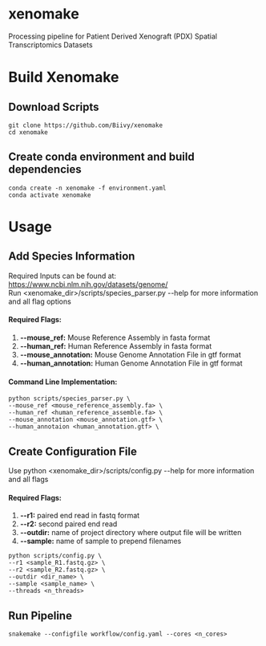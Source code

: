 # xenomake
Processing pipeline for Patient Derived Xenograft (PDX) Spatial Transcriptomics Datasets


# Build Xenomake

## Download Scripts
```
git clone https://github.com/Biivy/xenomake
cd xenomake
```

## Create conda environment and build dependencies
```
conda create -n xenomake -f environment.yaml
conda activate xenomake
```

# Usage

## Add Species Information
Required Inputs can be found at: https://www.ncbi.nlm.nih.gov/datasets/genome/ <br>
Run <xenomake_dir>/scripts/species_parser.py --help for more information and all flag options

#### Required Flags:
1. **--mouse_ref:** Mouse Reference Assembly in fasta format
2. **--human_ref:** Human Reference Assembly in fasta format
3. **--mouse_annotation:** Mouse Genome Annotation File in gtf format
4. **--human_annotation:** Human Genome Annotation File in gtf format
#### Command Line Implementation:
```
python scripts/species_parser.py \
--mouse_ref <mouse_reference_assembly.fa> \
--human_ref <human_reference_assemble.fa> \
--mouse_annotation <mouse_annotation.gtf> \
--human_annotaion <human_annotation.gtf> \
```

## Create Configuration File
Use python <xenomake_dir>/scripts/config.py --help for more information and all flags
#### Required Flags:
1. **--r1:** paired end read in fastq format
2. **--r2:** second paired end read
3. **--outdir:** name of project directory where output file will be written
4. **--sample:** name of sample to prepend filenames
```
python scripts/config.py \
--r1 <sample_R1.fastq.gz> \
--r2 <sample_R2.fastq.gz> \
--outdir <dir_name> \
--sample <sample_name> \
--threads <n_threads>
```

## Run Pipeline
```
snakemake --configfile workflow/config.yaml --cores <n_cores>
```
